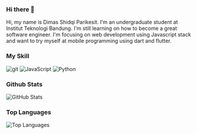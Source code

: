### Hi there 👋

<!--
**dParikesit/dParikesit** is a ✨ _special_ ✨ repository because its `README.md` (this file) appears on your GitHub profile.

Here are some ideas to get you started:

- 🔭 I’m currently working on a remote printing web project
- 🌱 I’m currently learning dart and flutter
- 👯 I’m looking to collaborate on web development
- 🤔 I’m looking for help with web/app deployment
- 💬 Ask me about real world social problem
- 📫 How to reach me: 
- 😄 Pronouns: He/him
- 😮 Fun Fact: I lost 20kg in 6 months
- [![Linkedin](https://i.stack.imgur.com/gVE0j.png) /dimas-parikesit](https://www.linkedin.com/in/dimas-parikesit)
&nbsp;
-->
Hi, my name is Dimas Shidqi Parikesit. I'm an undergraduate student at Institut Teknologi Bandung. I'm still learning on how to become a great software engineer. I'm focusing on web development using Javascript stack and want to try myself at mobile programming using dart and flutter.

### My Skill
<p>
  <img alt="git" src="https://img.shields.io/badge/-Git-F05032?style=flat-square&logo=git&logoColor=white" />
  <img alt="JavaScript" src="https://img.shields.io/badge/-JavaScript-FFFF00?style=flat-square&logo=javascript&logoColor=white" />
  <img alt="Python" src="https://img.shields.io/badge/-Python-347AB4?style=flat-square&logo=python&logoColor=white" />
</p>

### Github Stats
<p><img src="https://github-readme-stats.vercel.app/api?username=dParikesit&amp;show_icons=true&amp;count_private=true&amp;theme=tokyonight" alt="GitHub Stats"></p>

### Top Languages
<p><img src="https://github-readme-stats.vercel.app/api/top-langs/?username=dParikesit&amp;layout=compact" alt="Top Languages"></p>

